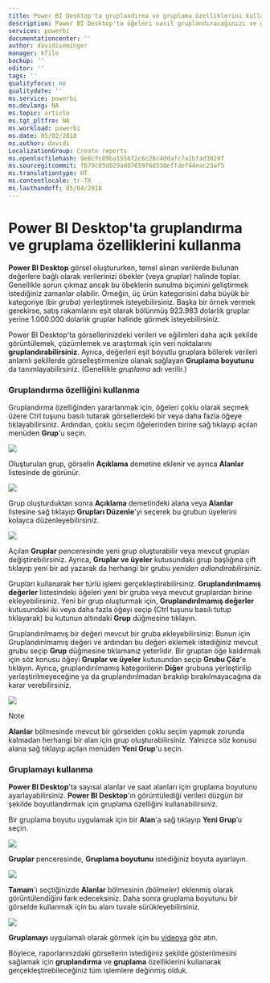 ```yaml
---
title: Power BI Desktop'ta gruplandırma ve gruplama özelliklerini kullanma
description: Power BI Desktop'ta öğeleri nasıl gruplandıracağınızı ve gruplayacağınızı öğrenin
services: powerbi
documentationcenter: ''
author: davidiseminger
manager: kfile
backup: ''
editor: ''
tags: ''
qualityfocus: no
qualitydate: ''
ms.service: powerbi
ms.devlang: NA
ms.topic: article
ms.tgt_pltfrm: NA
ms.workload: powerbi
ms.date: 05/02/2018
ms.author: davidi
LocalizationGroup: Create reports
ms.openlocfilehash: 9e8cfc89ba1556f2c6c28c4ddafc7a1bfad3029f
ms.sourcegitcommit: f679c05d029ad0765976d530effde744eac23af5
ms.translationtype: HT
ms.contentlocale: tr-TR
ms.lasthandoff: 05/04/2018
---
```

# <a name="use-grouping-and-binning-in-power-bi-desktop"></a>Power BI Desktop'ta gruplandırma ve gruplama özelliklerini kullanma
**Power BI Desktop** görsel oluştururken, temel alınan verilerde bulunan değerlere bağlı olarak verilerinizi öbekler (veya gruplar) halinde toplar. Genellikle sorun çıkmaz ancak bu öbeklerin sunulma biçimini geliştirmek istediğiniz zamanlar olabilir. Örneğin, üç ürün kategorisini daha büyük bir kategoriye (bir *gruba*) yerleştirmek isteyebilirsiniz. Başka bir örnek vermek gerekirse, satış rakamlarını eşit olarak bölünmüş 923.983 dolarlık gruplar yerine 1.000.000 dolarlık gruplar halinde görmek isteyebilirsiniz.

Power BI Desktop'ta görsellerinizdeki verileri ve eğilimleri daha açık şekilde görüntülemek, çözümlemek ve araştırmak için veri noktalarını **gruplandırabilirsiniz**. Ayrıca, değerleri eşit boyutlu gruplara bölerek verileri anlamlı şekillerde görselleştirmenize olanak sağlayan **Gruplama boyutunu** da tanımlayabilirsiniz. (Genellikle *gruplama* adı verilir.)

### <a name="using-grouping"></a>Gruplandırma özelliğini kullanma
Gruplandırma özelliğinden yararlanmak için, öğeleri çoklu olarak seçmek üzere Ctrl tuşunu basılı tutarak görsellerdeki bir veya daha fazla öğeye tıklayabilirsiniz. Ardından, çoklu seçim öğelerinden birine sağ tıklayıp açılan menüden **Grup**'u seçin.

![](media/desktop-grouping-and-binning/grouping-binning_1.png)

Oluşturulan grup, görselin **Açıklama** demetine eklenir ve ayrıca **Alanlar** listesinde de görünür.

![](media/desktop-grouping-and-binning/grouping-binning_2.png)

Grup oluşturduktan sonra **Açıklama** demetindeki alana veya **Alanlar** listesine sağ tıklayıp **Grupları Düzenle**'yi seçerek bu grubun üyelerini kolayca düzenleyebilirsiniz.

![](media/desktop-grouping-and-binning/grouping-binning_3.png)

Açılan **Gruplar** penceresinde yeni grup oluşturabilir veya mevcut grupları değiştirebilirsiniz. Ayrıca, **Gruplar ve üyeler** kutusundaki grup başlığına çift tıklayıp yeni bir ad yazarak da herhangi bir grubu *yeniden adlandırabilirsiniz*.

Grupları kullanarak her türlü işlemi gerçekleştirebilirsiniz. **Gruplandırılmamış değerler** listesindeki öğeleri yeni bir gruba veya mevcut gruplardan birine ekleyebilirsiniz. Yeni bir grup oluşturmak için, **Gruplandırılmamış değerler** kutusundaki iki veya daha fazla öğeyi seçip (Ctrl tuşunu basılı tutup tıklayarak) bu kutunun altındaki **Grup** düğmesine tıklayın.

Gruplandırılmamış bir değeri mevcut bir gruba ekleyebilirsiniz: Bunun için Gruplandırılmamış değeri ve ardından bu değeri eklemek istediğiniz mevcut grubu seçip **Grup** düğmesine tıklamanız yeterlidir. Bir gruptan öğe kaldırmak için söz konusu öğeyi **Gruplar ve üyeler** kutusundan seçip **Grubu Çöz**'e tıklayın. Ayrıca, gruplandırılmamış kategorilerin **Diğer** grubuna yerleştirilip yerleştirilmeyeceğine ya da gruplandırılmadan bırakılıp bırakılmayacağına da karar verebilirsiniz.

![](media/desktop-grouping-and-binning/grouping-binning_4.png)

> [!NOTE]
> **Alanlar** bölmesinde mevcut bir görselden çoklu seçim yapmak zorunda kalmadan herhangi bir alan için grup oluşturabilirsiniz. Yalnızca söz konusu alana sağ tıklayıp açılan menüden **Yeni Grup**'u seçin.
> 
> 

### <a name="using-binning"></a>Gruplamayı kullanma
**Power BI Desktop**'ta sayısal alanlar ve saat alanları için gruplama boyutunu ayarlayabilirsiniz. **Power BI Desktop**'ın görüntülediği verileri düzgün bir şekilde boyutlandırmak için gruplama özelliğini kullanabilirsiniz.

Bir gruplama boyutu uygulamak için bir **Alan**'a sağ tıklayıp **Yeni Grup**’u seçin.

![](media/desktop-grouping-and-binning/grouping-binning_5.png)

**Gruplar** penceresinde, **Gruplama boyutunu** istediğiniz boyuta ayarlayın.

![](media/desktop-grouping-and-binning/grouping-binning_6.png)

**Tamam**'ı seçtiğinizde **Alanlar** bölmesinin *(bölmeler)* eklenmiş olarak görüntülendiğini fark edeceksiniz. Daha sonra gruplama boyutunu bir görselde kullanmak için bu alanı tuvale sürükleyebilirsiniz.

![](media/desktop-grouping-and-binning/grouping-binning_7.png)

**Gruplamayı** uygulamalı olarak görmek için bu [videoya](https://www.youtube.com/watch?v=BRvdZSfO0DY) göz atın.

Böylece, raporlarınızdaki görsellerin istediğiniz şekilde gösterilmesini sağlamak için **gruplandırma** ve **gruplama** özelliklerini kullanarak gerçekleştirebileceğiniz tüm işlemlere değinmiş olduk.

